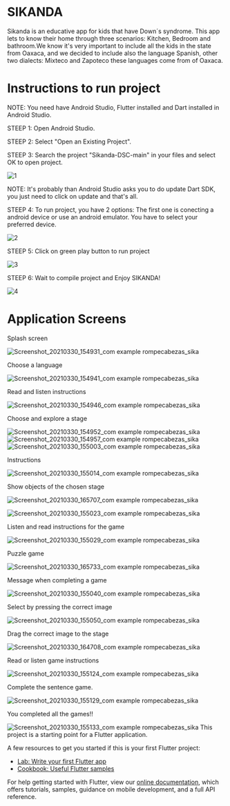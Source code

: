 # SIKANDA

Sikanda is an educative app for kids that have Down´s syndrome. This app lets to know their home through three scenarios: Kitchen, Bedroom and bathroom.We know it's very important to include all the kids in the state from Oaxaca, and we decided to include also the language Spanish, other two dialects: Mixteco and Zapoteco these languages come from of Oaxaca.
# Instructions to run project

NOTE: You need have Android Studio, Flutter installed and Dart installed in Android Studio.

STEEP 1: Open Android Studio.

STEEP 2: Select "Open an Existing Project".

STEEP 3: Search the project "Sikanda-DSC-main" in your files and select OK to open project.

![1](https://user-images.githubusercontent.com/56168229/114310397-4b1c4e80-9ab0-11eb-989c-b00441320e89.PNG)

NOTE: It's probably than Android Studio asks you to do update Dart SDK, you just need to click on update and that's all.

STEEP 4:  To run project, you have 2 options: The first one is conecting a android device or use an android emulator. 
You have to select your preferred device.

![2](https://user-images.githubusercontent.com/56168229/114311752-96852b80-9ab5-11eb-8870-bf715e935132.png)

STEEP 5: Click on green play button to run project

![3](https://user-images.githubusercontent.com/56168229/114311312-dea34e80-9ab3-11eb-94c5-349d4f943eba.png)

STEEP 6: Wait to compile project and Enjoy SIKANDA!

![4](https://user-images.githubusercontent.com/56168229/114311284-c7646100-9ab3-11eb-8ad2-e83e1a8db333.png)

# Application Screens 

Splash screen

![Screenshot_20210330_154931_com example rompecabezas_sika](https://user-images.githubusercontent.com/56168229/113063664-eb9a7680-9172-11eb-9154-a4cf139af840.jpg)

Choose a language

![Screenshot_20210330_154941_com example rompecabezas_sika](https://user-images.githubusercontent.com/56168229/113063681-f1905780-9172-11eb-8e97-57fe22396c7a.jpg)

Read and listen instructions

![Screenshot_20210330_154946_com example rompecabezas_sika](https://user-images.githubusercontent.com/56168229/113063703-f8b76580-9172-11eb-977b-59153cdfc933.jpg)

Choose and explore a stage

![Screenshot_20210330_154952_com example rompecabezas_sika](https://user-images.githubusercontent.com/56168229/113063727-0371fa80-9173-11eb-9ecc-3dcb5d0dccb5.jpg)
![Screenshot_20210330_154957_com example rompecabezas_sika](https://user-images.githubusercontent.com/56168229/113063835-28666d80-9173-11eb-9e68-4e842547f911.jpg)
![Screenshot_20210330_155003_com example rompecabezas_sika](https://user-images.githubusercontent.com/56168229/113063879-3caa6a80-9173-11eb-9eb4-fdb821883118.jpg)

Instructions

![Screenshot_20210330_155014_com example rompecabezas_sika](https://user-images.githubusercontent.com/56168229/113063890-416f1e80-9173-11eb-9afc-24fa62d01e15.jpg)

Show objects of the chosen stage

![Screenshot_20210330_165707_com example rompecabezas_sika](https://user-images.githubusercontent.com/56168229/113067402-81390480-9179-11eb-95af-7902c7eaf3d2.jpg)


![Screenshot_20210330_155023_com example rompecabezas_sika](https://user-images.githubusercontent.com/56168229/113064051-885d1400-9173-11eb-9357-9d454cbf288c.jpg)

Listen and read instructions for the game

![Screenshot_20210330_155029_com example rompecabezas_sika](https://user-images.githubusercontent.com/56168229/113064502-57311380-9174-11eb-8784-8c3e028b6f78.jpg)

Puzzle game

![Screenshot_20210330_165733_com example rompecabezas_sika](https://user-images.githubusercontent.com/56168229/113067301-52229300-9179-11eb-84bc-108a05121dd3.jpg)

Message when completing a game

![Screenshot_20210330_155040_com example rompecabezas_sika](https://user-images.githubusercontent.com/56168229/113064636-a0816300-9174-11eb-8a53-f1065f46e2fc.jpg)

Select by pressing the correct image

![Screenshot_20210330_155050_com example rompecabezas_sika](https://user-images.githubusercontent.com/56168229/113064690-bd1d9b00-9174-11eb-8851-66a35701f5e6.jpg)

Drag the correct image to the stage

![Screenshot_20210330_164708_com example rompecabezas_sika](https://user-images.githubusercontent.com/56168229/113066698-38cd1700-9178-11eb-9466-c38920b43045.jpg)


Read or listen game instructions

![Screenshot_20210330_155124_com example rompecabezas_sika](https://user-images.githubusercontent.com/56168229/113064773-ec340c80-9174-11eb-9645-e13bc7118c07.jpg)

Complete the sentence game.

![Screenshot_20210330_155129_com example rompecabezas_sika](https://user-images.githubusercontent.com/56168229/113064811-ffdf7300-9174-11eb-8395-3fd37924bdab.jpg)

You completed all the games!!

![Screenshot_20210330_155133_com example rompecabezas_sika](https://user-images.githubusercontent.com/56168229/113064837-0a017180-9175-11eb-97fb-e42fa7c20944.jpg)
This project is a starting point for a Flutter application.

A few resources to get you started if this is your first Flutter project:

- [Lab: Write your first Flutter app](https://flutter.dev/docs/get-started/codelab)
- [Cookbook: Useful Flutter samples](https://flutter.dev/docs/cookbook)

For help getting started with Flutter, view our
[online documentation](https://flutter.dev/docs), which offers tutorials,
samples, guidance on mobile development, and a full API reference.

